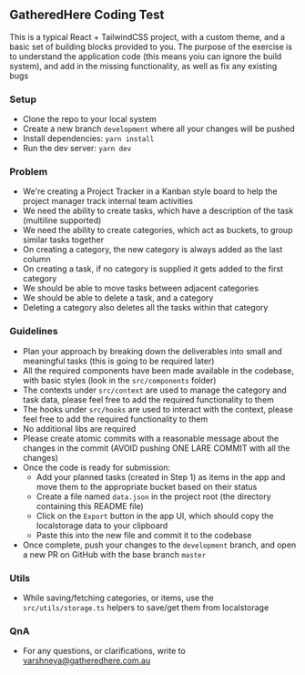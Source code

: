 ## GatheredHere Coding Test

This is a typical React + TailwindCSS project, with a custom theme, and a basic set of building blocks provided to you. The purpose of the exercise is to understand the application code (this means yoiu can ignore the build system), and add in the missing functionality, as well as fix any existing bugs

### Setup

- Clone the repo to your local system
- Create a new branch `development` where all your changes will be pushed
- Install dependencies: `yarn install`
- Run the dev server: `yarn dev`

### Problem

- We're creating a Project Tracker in a Kanban style board to help the project manager track internal team activities
- We need the ability to create tasks, which have a description of the task (multiline supported)
- We need the ability to create categories, which act as buckets, to group similar tasks together
- On creating a category, the new category is always added as the last column
- On creating a task, if no category is supplied it gets added to the first category
- We should be able to move tasks between adjacent categories
- We should be able to delete a task, and a category
- Deleting a category also deletes all the tasks within that category

### Guidelines

- Plan your approach by breaking down the deliverables into small and meaningful tasks (this is going to be required later)
- All the required components have been made available in the codebase, with basic styles (look in the `src/components` folder)
- The contexts under `src/context` are used to manage the category and task data, please feel free to add the required functionality to them
- The hooks under `src/hooks` are used to interact with the context, please feel free to add the required functionality to them
- No additional libs are required
- Please create atomic commits with a reasonable message about the changes in the commit (AVOID pushing ONE LARE COMMIT with all the changes)
- Once the code is ready for submission:
  - Add your planned tasks (created in Step 1) as items in the app and move them to the appropriate bucket based on their status
  - Create a file named `data.json` in the project root (the directory containing this README file)
  - Click on the `Export` button in the app UI, which should copy the localstorage data to your clipboard
  - Paste this into the new file and commit it to the codebase
- Once complete, push your changes to the `development` branch, and open a new PR on GitHub with the base branch `master`

### Utils

- While saving/fetching categories, or items, use the `src/utils/storage.ts` helpers to save/get them from localstorage

### QnA

- For any questions, or clarifications, write to [varshneya@gatheredhere.com.au](mailto:varshneya@gatheredhere.com.au)
